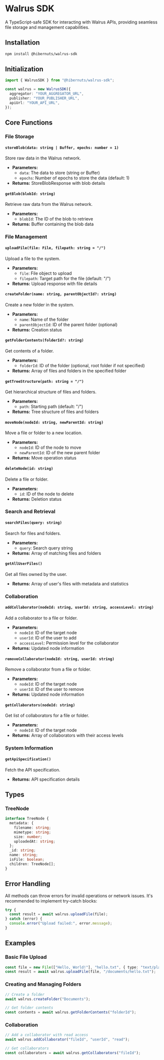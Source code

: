 # Walrus SDK

A TypeScript-safe SDK for interacting with Walrus APIs, providing seamless file storage and management capabilities.

## Installation

```bash
npm install @hibernuts/walrus-sdk
```

## Initialization

```typescript
import { WalrusSDK } from "@hibernuts/walrus-sdk";

const walrus = new WalrusSDK({
  aggregator: "YOUR_AGGREGATOR_URL",
  publisher: "YOUR_PUBLISHER_URL",
  apiUrl: "YOUR_API_URL",
});
```

## Core Functions

### File Storage

#### `storeBlob(data: string | Buffer, epochs: number = 1)`

Store raw data in the Walrus network.

- **Parameters:**
  - `data`: The data to store (string or Buffer)
  - `epochs`: Number of epochs to store the data (default: 1)
- **Returns:** StoreBlobResponse with blob details

#### `getBlob(blobId: string)`

Retrieve raw data from the Walrus network.

- **Parameters:**
  - `blobId`: The ID of the blob to retrieve
- **Returns:** Buffer containing the blob data

### File Management

#### `uploadFile(file: File, filepath: string = "/")`

Upload a file to the system.

- **Parameters:**
  - `file`: File object to upload
  - `filepath`: Target path for the file (default: "/")
- **Returns:** Upload response with file details

#### `createFolder(name: string, parentObjectId?: string)`

Create a new folder in the system.

- **Parameters:**
  - `name`: Name of the folder
  - `parentObjectId`: ID of the parent folder (optional)
- **Returns:** Creation status

#### `getFolderContents(folderId?: string)`

Get contents of a folder.

- **Parameters:**
  - `folderId`: ID of the folder (optional, root folder if not specified)
- **Returns:** Array of files and folders in the specified folder

#### `getTreeStructure(path: string = "/")`

Get hierarchical structure of files and folders.

- **Parameters:**
  - `path`: Starting path (default: "/")
- **Returns:** Tree structure of files and folders

#### `moveNode(nodeId: string, newParentId: string)`

Move a file or folder to a new location.

- **Parameters:**
  - `nodeId`: ID of the node to move
  - `newParentId`: ID of the new parent folder
- **Returns:** Move operation status

#### `deleteNode(id: string)`

Delete a file or folder.

- **Parameters:**
  - `id`: ID of the node to delete
- **Returns:** Deletion status

### Search and Retrieval

#### `searchFiles(query: string)`

Search for files and folders.

- **Parameters:**
  - `query`: Search query string
- **Returns:** Array of matching files and folders

#### `getAllUserFiles()`

Get all files owned by the user.

- **Returns:** Array of user's files with metadata and statistics

### Collaboration

#### `addCollaborator(nodeId: string, userId: string, accessLevel: string)`

Add a collaborator to a file or folder.

- **Parameters:**
  - `nodeId`: ID of the target node
  - `userId`: ID of the user to add
  - `accessLevel`: Permission level for the collaborator
- **Returns:** Updated node information

#### `removeCollaborator(nodeId: string, userId: string)`

Remove a collaborator from a file or folder.

- **Parameters:**
  - `nodeId`: ID of the target node
  - `userId`: ID of the user to remove
- **Returns:** Updated node information

#### `getCollaborators(nodeId: string)`

Get list of collaborators for a file or folder.

- **Parameters:**
  - `nodeId`: ID of the target node
- **Returns:** Array of collaborators with their access levels

### System Information

#### `getApiSpecification()`

Fetch the API specification.

- **Returns:** API specification details

## Types

### TreeNode

```typescript
interface TreeNode {
  metadata: {
    filename: string;
    mimetype: string;
    size: number;
    uploadedAt: string;
  };
  _id: string;
  name: string;
  isFile: boolean;
  children: TreeNode[];
}
```

## Error Handling

All methods can throw errors for invalid operations or network issues. It's recommended to implement try-catch blocks:

```typescript
try {
  const result = await walrus.uploadFile(file);
} catch (error) {
  console.error("Upload failed:", error.message);
}
```

## Examples

### Basic File Upload

```typescript
const file = new File(["Hello, World!"], "hello.txt", { type: "text/plain" });
const result = await walrus.uploadFile(file, "/documents/hello.txt");
```

### Creating and Managing Folders

```typescript
// Create a folder
await walrus.createFolder("Documents");

// Get folder contents
const contents = await walrus.getFolderContents("folderId");
```

### Collaboration

```typescript
// Add a collaborator with read access
await walrus.addCollaborator("fileId", "userId", "read");

// Get collaborators
const collaborators = await walrus.getCollaborators("fileId");
```
